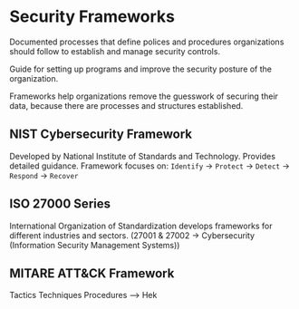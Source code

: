 # Security Frameworks
Documented processes that define polices and procedures organizations should follow to establish and manage security controls.

Guide for setting up programs and improve the security posture of the organization.

Frameworks help organizations remove the guesswork of securing their data, because there are processes and structures established.

## NIST Cybersecurity Framework
Developed by National Institute of Standards and Technology. Provides detailed guidance.
Framework focuses on:
`Identify` → `Protect` → `Detect` → `Respond` → `Recover`

## ISO 27000 Series
International Organization of Standardization develops frameworks for different industries and sectors.
(27001 & 27002 → Cybersecurity (Information Security Management Systems))

## MITARE ATT&CK Framework
Tactics Techniques Procedures --> Hek
